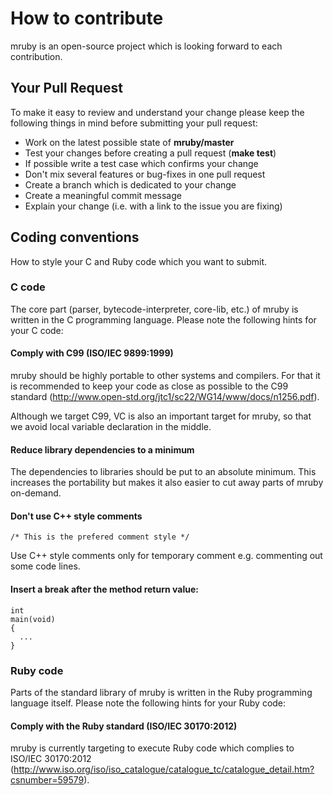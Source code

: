 # How to contribute

mruby is an open-source project which is looking forward to each contribution. 

## Your Pull Request

To make it easy to review and understand your change please keep the following
things in mind before submitting your pull request:

* Work on the latest possible state of **mruby/master**
* Test your changes before creating a pull request (**make test**)
* If possible write a test case which confirms your change
* Don't mix several features or bug-fixes in one pull request
* Create a branch which is dedicated to your change
* Create a meaningful commit message
* Explain your change (i.e. with a link to the issue you are fixing)

## Coding conventions

How to style your C and Ruby code which you want to submit.

### C code

The core part (parser, bytecode-interpreter, core-lib, etc.) of mruby is
written in the C programming language. Please note the following hints for your
C code:

#### Comply with C99 (ISO/IEC 9899:1999)

mruby should be highly portable to other systems and compilers. For that it is
recommended to keep your code as close as possible to the C99 standard
(http://www.open-std.org/jtc1/sc22/WG14/www/docs/n1256.pdf).

Although we target C99, VC is also an important target for mruby, so that we
avoid local variable declaration in the middle.

#### Reduce library dependencies to a minimum

The dependencies to libraries should be put to an absolute minimum. This
increases the portability but makes it also easier to cut away parts of mruby
on-demand.

#### Don't use C++ style comments

    /* This is the prefered comment style */

Use C++ style comments only for temporary comment e.g. commenting out some code lines.

#### Insert a break after the method return value:

    int
    main(void)
    {
      ...
    }

### Ruby code

Parts of the standard library of mruby is written in the Ruby programming language
itself. Please note the following hints for your Ruby code:

#### Comply with the Ruby standard (ISO/IEC 30170:2012)

mruby is currently targeting to execute Ruby code which complies to ISO/IEC
30170:2012 (http://www.iso.org/iso/iso_catalogue/catalogue_tc/catalogue_detail.htm?csnumber=59579).
